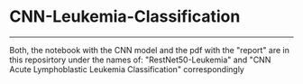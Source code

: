 # CNN-Leukemia-Classification
---

Both, the notebook with the CNN model and the pdf with the "report" are in this reposirtory under the names of: "RestNet50-Leukemia" and "CNN Acute Lymphoblastic Leukemia Classification" correspondingly
